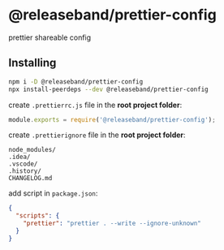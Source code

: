 # @releaseband/prettier-config

prettier shareable config

## Installing

```bash
npm i -D @releaseband/prettier-config
npx install-peerdeps --dev @releaseband/prettier-config
```

create `.prettierrc.js` file in the **root project folder**:

```js
module.exports = require('@releaseband/prettier-config');
```

create `.prettierignore` file in the **root project folder**:

```text
node_modules/
.idea/
.vscode/
.history/
CHANGELOG.md
```

add script in `package.json`:

```json
{
  "scripts": {
    "prettier": "prettier . --write --ignore-unknown"
  }
}
```
